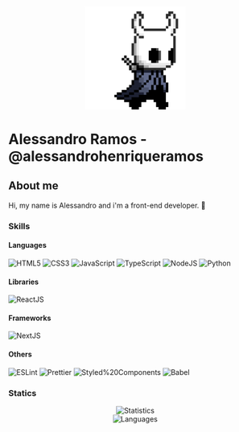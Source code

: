 <p align="center">
  <img src="https://raw.githubusercontent.com/TanZng/TanZng/master/assets/hollor_knight3.gif" width="200"/>
</p>

# Alessandro Ramos - @alessandrohenriqueramos

## About me

Hi, my name is Alessandro and i'm a front-end developer. 👋

### Skills

#### Languages

<img src="https://img.shields.io/badge/HTML5-FA580C?style=for-the-badge&logo=html5&labelColor=000000" alt="HTML5"/> <img src="https://img.shields.io/badge/CSS3-173FF2?style=for-the-badge&logo=css3&labelColor=000000" alt="CSS3"/> <img src="https://img.shields.io/badge/JavaScript-ffc742?style=for-the-badge&logo=javascript&labelColor=000000" alt="JavaScript"/> <img src="https://img.shields.io/badge/TypeScript-1C7FEA?style=for-the-badge&logo=typescript&labelColor=000000" alt="TypeScript"/> <img src="https://img.shields.io/badge/NodeJS-83CD29?style=for-the-badge&logo=node.js&labelColor=000000" alt="NodeJS"/> <img src="https://img.shields.io/badge/Python-04721A?style=for-the-badge&logo=python&labelColor=000000" alt="Python"/>

#### Libraries

<img src="https://img.shields.io/badge/ReactJS-4CDAFE?style=for-the-badge&logo=react&labelColor=000000" alt="ReactJS"/>

#### Frameworks

<img src="https://img.shields.io/badge/NextJS-202020?style=for-the-badge&logo=next.js&labelColor=000000" alt="NextJS"/>

#### Others

<img src="https://img.shields.io/badge/ESLint-4B32C3?style=for-the-badge&logo=eslint&labelColor=000000" alt="ESLint"/> <img src="https://img.shields.io/badge/Prettier-56B3B4?style=for-the-badge&logo=prettier&labelColor=000000" alt="Prettier"/> <img src="https://img.shields.io/badge/Styled%20Components-E07F88?style=for-the-badge&logo=styled%20components&labelColor=000000" alt="Styled%20Components"/> <img src="https://img.shields.io/badge/Babel-ffc742?style=for-the-badge&logo=babel&labelColor=000000" alt="Babel"/>

### Statics

<p align="center">

  <img src="https://github-readme-stats.vercel.app/api?username=alessandrohenriqueramos&show_icons=true&theme=dracula" alt="Statistics" />

  <br />

  <img src="https://github-readme-stats.vercel.app/api/top-langs/?username=alessandrohenriqueramos&layout=compact" alt="Languages" />

</p>
